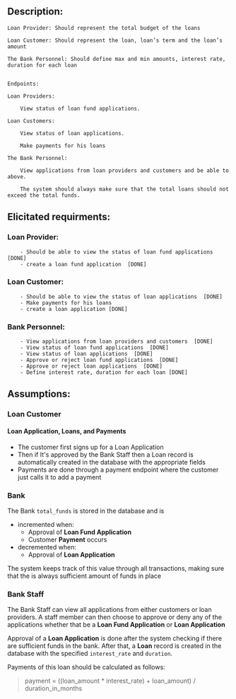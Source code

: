 ## Description:

    Loan Provider: Should represent the total budget of the loans

    Loan Customer: Should represent the loan, loan’s term and the loan’s amount

    The Bank Personnel: Should define max and min amounts, interest rate, duration for each loan

    
    Endpoints:
    
    Loan Providers:
    
        View status of loan fund applications. 
    
    Loan Customers:
    
        View status of loan applications.
    
        Make payments for his loans
    
    The Bank Personnel:
    
        View applications from loan providers and customers and be able to above.
    
        The system should always make sure that the total loans should not exceed the total funds.


## Elicitated requirments:

### Loan Provider:
        - Should be able to view the status of loan fund applications  [DONE]
        - create a loan fund application  [DONE]

### Loan Customer:
        - Should be able to view the status of loan applications  [DONE]
        - Make payments for his loans
        - create a loan application [DONE]
    
### Bank Personnel:
        - View applications from loan providers and customers  [DONE]
        - View status of loan fund applications  [DONE]
        - View status of loan applications  [DONE]
        - Approve or reject loan fund applications  [DONE]
        - Approve or reject loan applications  [DONE]
        - Define interest rate, duration for each loan [DONE]


## Assumptions:  
### Loan Customer
#### Loan Application, Loans, and Payments
- The customer first signs up for a Loan Application
- Then if It's approved by the Bank Staff then a Loan record is automatically created in the database with the appropriate fields
- Payments are done through a payment endpoint where the customer just calls it to add a payment  

### Bank 
The Bank `total_funds` is stored in the database and is
  - incremented when:
    - Approval of **Loan Fund Application**
    - Customer **Payment** occurs
  - decremented when:
    - Approval of **Loan Application**

The system keeps track of this value through all transactions, making sure that the is always sufficient amount of funds in place


### Bank Staff
The Bank Staff can view all applications from either customers or loan providers. A staff member can then choose to approve
or deny any of the applications whether that be a **Loan Fund Application** or **Loan Application**

Approval of a **Loan Application** is done after the system checking if there are sufficient funds in the bank.
After that, a **Loan** record is created in the database with the specified `interest_rate` and `duration`. 

Payments of this loan should be calculated as follows:
    
> payment = ((loan_amount * interest_rate) + loan_amount) / duration_in_months


